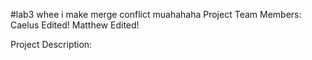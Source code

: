 #lab3
whee i make merge conflict muahahaha Project Team Members: Caelus Edited! Matthew Edited!

Project Description:
